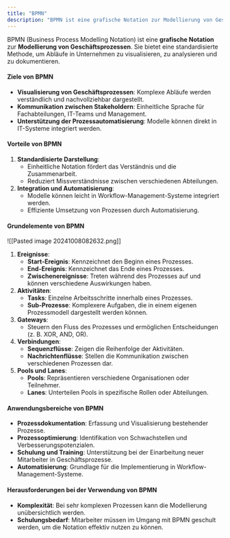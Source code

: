 ```yaml
---
title: "BPMN"
description: "BPMN ist eine grafische Notation zur Modellierung von Geschäftsprozessen, die Abläufe visualisiert und analysiert. Grundelemente sind Ereignisse, Aktivitäten, Gateways und Verbindungen. Sie unterstützt Prozessoptimierung und Automatisierung. Herausforderungen sind Komplexität und Schulungsbedarf."
---
```


BPMN (Business Process Modelling Notation) ist eine **grafische Notation** zur **Modellierung von Geschäftsprozessen**. Sie bietet eine standardisierte Methode, um Abläufe in Unternehmen zu visualisieren, zu analysieren und zu dokumentieren.

#### Ziele von BPMN
- **Visualisierung von Geschäftsprozessen**: Komplexe Abläufe werden verständlich und nachvollziehbar dargestellt.
- **Kommunikation zwischen Stakeholdern**: Einheitliche Sprache für Fachabteilungen, IT-Teams und Management.
- **Unterstützung der Prozessautomatisierung**: Modelle können direkt in IT-Systeme integriert werden.

#### Vorteile von BPMN
1. **Standardisierte Darstellung**:
   - Einheitliche Notation fördert das Verständnis und die Zusammenarbeit.
   - Reduziert Missverständnisse zwischen verschiedenen Abteilungen.
2. **Integration und Automatisierung**:
   - Modelle können leicht in Workflow-Management-Systeme integriert werden.
   - Effiziente Umsetzung von Prozessen durch Automatisierung.

#### Grundelemente von BPMN
![[Pasted image 20241008082632.png]]
1. **Ereignisse**:
   - **Start-Ereignis**: Kennzeichnet den Beginn eines Prozesses.
   - **End-Ereignis**: Kennzeichnet das Ende eines Prozesses.
   - **Zwischenereignisse**: Treten während des Prozesses auf und können verschiedene Auswirkungen haben.
2. **Aktivitäten**:
   - **Tasks**: Einzelne Arbeitsschritte innerhalb eines Prozesses.
   - **Sub-Prozesse**: Komplexere Aufgaben, die in einem eigenen Prozessmodell dargestellt werden können.
3. **Gateways**:
   - Steuern den Fluss des Prozesses und ermöglichen Entscheidungen (z. B. XOR, AND, OR).
4. **Verbindungen**:
   - **Sequenzflüsse**: Zeigen die Reihenfolge der Aktivitäten.
   - **Nachrichtenflüsse**: Stellen die Kommunikation zwischen verschiedenen Prozessen dar.
5. **Pools und Lanes**:
   - **Pools**: Repräsentieren verschiedene Organisationen oder Teilnehmer.
   - **Lanes**: Unterteilen Pools in spezifische Rollen oder Abteilungen.

#### Anwendungsbereiche von BPMN
- **Prozessdokumentation**: Erfassung und Visualisierung bestehender Prozesse.
- **Prozessoptimierung**: Identifikation von Schwachstellen und Verbesserungspotenzialen.
- **Schulung und Training**: Unterstützung bei der Einarbeitung neuer Mitarbeiter in Geschäftsprozesse.
- **Automatisierung**: Grundlage für die Implementierung in Workflow-Management-Systeme.

#### Herausforderungen bei der Verwendung von BPMN
- **Komplexität**: Bei sehr komplexen Prozessen kann die Modellierung unübersichtlich werden.
- **Schulungsbedarf**: Mitarbeiter müssen im Umgang mit BPMN geschult werden, um die Notation effektiv nutzen zu können.
